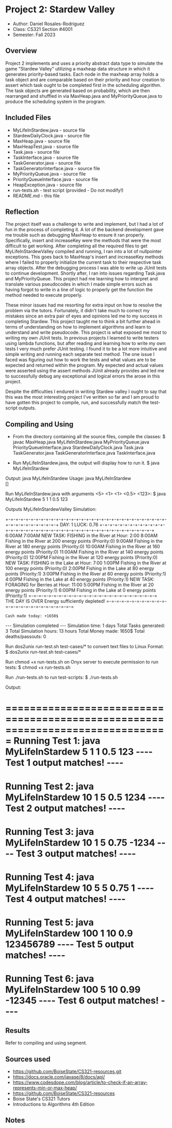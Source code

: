 # Project 2: Stardew Valley

* Author: Daniel Rosales-Rodriguez
* Class: CS321 Section #4001
* Semester: Fall 2023

## Overview

Project 2 implements and uses a priority abstract data type to simulate the game "Stardew Valley" utilizing a maxheap
data structure in which it generates priority-based tasks. Each node in the maxheap array holds a task object and are
comparable based on their priority and hour creation to assert which task ought to be completed first in the
scheduling algorithm. The task objects are generated based on probability, which are then rearranged and shuffled in via
MaxHeap.java and MyPriorityQueue.java to produce the scheduling system in the program. 

## Included Files

* MyLifeInStardew.java - source file
* StardewDailyClock.java - source file
* MaxHeap.java - source file
* MaxHeapTest.java - source file
* Task.java - source file
* TaskInterface.java - source file
* TaskGenerator.java - source file
* TaskGeneratorInterface.java - source file
* MyPriorityQueue.java - source file
* PriorityQueueInterface.java - source file
* HeapException.java - source file 
* run-tests.sh - test script (provided - Do not modify!)
* README.md - this file

## Reflection

The project itself was a challenge to write and implement, but I had a lot of fun in the process of completing it. A lot
of the backend development gave me trouble such as debugging MaxHeap to ensure it ran properly. Specifically, insert and
increaseKey were the methods that were the most difficult to get working. After completing all the required files to get
MyLifeInStardewValley compiled and running, I ran into a lot of nullpointer exceptions. This goes back to MaxHeap's
insert and increaseKey methods where I failed to properly initialize the current task to their respective task array
objects. After the debugging process I was able to write up JUnit tests to continue development. Shortly after, I ran
into issues regarding Task.java and MyPriorityQueue. This project had me learning how to interpret and translate various
pseudocodes in which I made simple errors such as having forgot to write in a line of logic to properly get the function
the method needed to execute properly.

These minor issues had me resorting for extra input on how to resolve the problem via the tutors. Fortunately, it didn't
take much to correct my mistakes since an extra pair of eyes and opinions led me to my success in completing Stardew.
This project taught me to think a bit further ahead in terms of understanding on how to implement algorithms and learn
to understand and write pseudocode. This project is what exposed me most to writing my own JUnit tests. In previous
projects I learned to write testers using lambda functions, but after reading and learning how to write my own tests I 
very much prefer JUnit testing. I found it to be a lot more intuitive and simple writing and running each separate test
method. The one issue I faced was figuring out how to work the tests and what values are to be expected and returned 
within the program. My expected and actual values were asserted using the assert methods JUnit already provides and led
me to successfully debug any exceptional and logical errors the arose in this project. 

Despite the difficulties I endured in writing Stardew valley I ought to say that this was the most interesting project
I've written so far and I am proud to have gotten this project to compile, run, and successfully match the test-script
outputs. 
    

## Compiling and Using

* From the directory containing all the source files, compile the classes:
$ javac MaxHeap.java MyLifeInStardew.java MyPriorityQueue.java PriorityQueueInterface.java StardewDailyClock.java Task.java TaskGenerator.java TaskGeneratorInterface.java TaskInterface.java

* Run MyLifeInStardew.java, the output will display how to run it.
$ java MyLifeInStardew

Output: java MyLifeInStardew Usage: java MyLifeInStardew  <max-priority>   <time-to-increment-priority>  
<total simulation-time in days>   <task-generation-probability>   [<seed>]

Run MyLifeInStardew.java with arguments <5> <1> <1> <0.5> <123>:
$ java MyLifeInStardew 5 1 1 0.5 123

Outputs MyLifeInStardewValley Simulation:

+-+-+-+-+-+-+-+-+-+-+-+-+-+-+-+-+-+-+-+-+-+-+-+-+-+-+-+-+-+-+-+-+-+-+-+-+-+-+-+-+-+-+
DAY: 1	LUCK: 0.76
+-+-+-+-+-+-+-+-+-+-+-+-+-+-+-+-+-+-+-+-+-+-+-+-+-+-+-+-+-+-+-+-+-+-+-+-+-+-+-+-+-+-+
6:00AM
7:00AM
NEW TASK: FISHING in the River at Hour: 2:00
8:00AM	     Fishing in the River at 200 energy points (Priority:0)
9:00AM	     Fishing in the River at 180 energy points (Priority:0)
10:00AM	     Fishing in the River at 160 energy points (Priority:0)
11:00AM	     Fishing in the River at 140 energy points (Priority:0)
12:00PM	     Fishing in the River at 120 energy points (Priority:0)
NEW TASK: FISHING in the Lake at Hour: 7:00
1:00PM	     Fishing in the River at 100 energy points (Priority:0)
2:00PM	     Fishing in the Lake at 80 energy points (Priority:1)
3:00PM	     Fishing in the River at 60 energy points (Priority:1)
4:00PM	     Fishing in the Lake at 40 energy points (Priority:1)
NEW TASK: FORAGING for Berries at Hour: 11:00
5:00PM	     Fishing in the River at 20 energy points (Priority:1)
6:00PM	     Fishing in the Lake at 0 energy points (Priority:1)
=-=-=-=-=-=-=-=-=-=-=-=-=-=-=-=-=-=-=-=-=-=-=-=-=-=
THE DAY IS OVER
Energy sufficiently depleted!
=-=-=-=-=-=-=-=-=-=-=-=-=-=-=-=-=-=-=-=-=-=-=-=-=-=
~~~~~~~~~~~~~~~~~~~~~~~~~~~~~~~~~~~~~~~~~~~~~~~~~~
Cash made today: +1650$
~~~~~~~~~~~~~~~~~~~~~~~~~~~~~~~~~~~~~~~~~~~~~~~~~~

--- Simulation completed ---
Simulation time: 1 days
Total Tasks generated: 3
Total Simulation hours: 13 hours
Total Money made: 1650$
Total deaths/passouts: 0

Run dos2unix run-test.sh test-cases/* to convert text files to Linux Format:
$ dos2unix run-test.sh test-cases/*

Run chmod +x run-tests.sh on Onyx server to execute permission to run tests:
$ chmod +x run-tests.sh

Run ./run-tests.sh to run test-scripts:
$ ./run-tests.sh

Output:

===============================================================================
Running Test 1: java MyLifeInStardew 5 1 1 0.5 123
---- Test 1 output matches! ----
===============================================================================
Running Test 2: java MyLifeInStardew 10 1 5 0.5 1234
---- Test 2 output matches! ----
===============================================================================
Running Test 3: java MyLifeInStardew 10 1 5 0.75 -1234
---- Test 3 output matches! ----
===============================================================================
Running Test 4: java MyLifeInStardew 10 5 5 0.75 1
---- Test 4 output matches! ----
===============================================================================
Running Test 5: java MyLifeInStardew 100 1 10 0.9 123456789
---- Test 5 output matches! ----
===============================================================================
Running Test 6: java MyLifeInStardew 100 5 10 0.99 -12345
---- Test 6 output matches! ----
===============================================================================


## Results

Refer to compiling and using segment.

## Sources used

- https://github.com/BoiseState/CS321-resources.git
- https://docs.oracle.com/javase/8/docs/api/
- https://www.codesdope.com/blog/article/to-check-if-an-array-represents-min-or-max-heap/
- https://github.com/BoiseState/CS321-resources
- Boise State's CS321 Tutors
- Introductions to Algorithms 4th Edition

## Notes
